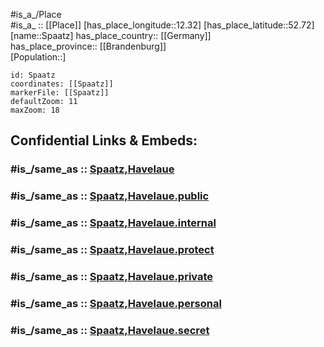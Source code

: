 ﻿---
confidential: public
isDeleted: false
location:
- 52.72
- 12.32
mapmarker: city
mapzoom:
- 7
- 12
SpocWebEntityId: 34399
tags:
- geo/City
type: City
---

#is_a_/Place  
#is_a_ :: [[Place]] 
[has_place_longitude::12.32] 
[has_place_latitude::52.72] 
[name::Spaatz] 
has_place_country:: [[Germany]]  
has_place_province:: [[Brandenburg]]  
[Population::] 



```leaflet
id: Spaatz
coordinates: [[Spaatz]] 
markerFile: [[Spaatz]] 
defaultZoom: 11 
maxZoom: 18
```


## Confidential Links & Embeds: 

### #is_/same_as :: [Spaatz,Havelaue](/_Standards/Earth/Continent/Europe/Europe~Central/Germany/Germany~East/Brandenburg/counties~Brandenburg/Havelland/cities~Havelland/Rhinow/boroughs~Rhinow/Havelaue/Spaatz,Havelaue.md) 

### #is_/same_as :: [Spaatz,Havelaue.public](/_public/Earth/Continent/Europe/Europe~Central/Germany/Germany~East/Brandenburg/counties~Brandenburg/Havelland/cities~Havelland/Rhinow/boroughs~Rhinow/Havelaue/Spaatz,Havelaue.public.md) 

### #is_/same_as :: [Spaatz,Havelaue.internal](/_internal/Earth/Continent/Europe/Europe~Central/Germany/Germany~East/Brandenburg/counties~Brandenburg/Havelland/cities~Havelland/Rhinow/boroughs~Rhinow/Havelaue/Spaatz,Havelaue.internal.md) 

### #is_/same_as :: [Spaatz,Havelaue.protect](/_protect/Earth/Continent/Europe/Europe~Central/Germany/Germany~East/Brandenburg/counties~Brandenburg/Havelland/cities~Havelland/Rhinow/boroughs~Rhinow/Havelaue/Spaatz,Havelaue.protect.md) 

### #is_/same_as :: [Spaatz,Havelaue.private](/_private/Earth/Continent/Europe/Europe~Central/Germany/Germany~East/Brandenburg/counties~Brandenburg/Havelland/cities~Havelland/Rhinow/boroughs~Rhinow/Havelaue/Spaatz,Havelaue.private.md) 

### #is_/same_as :: [Spaatz,Havelaue.personal](/_personal/Earth/Continent/Europe/Europe~Central/Germany/Germany~East/Brandenburg/counties~Brandenburg/Havelland/cities~Havelland/Rhinow/boroughs~Rhinow/Havelaue/Spaatz,Havelaue.personal.md) 

### #is_/same_as :: [Spaatz,Havelaue.secret](/_secret/Earth/Continent/Europe/Europe~Central/Germany/Germany~East/Brandenburg/counties~Brandenburg/Havelland/cities~Havelland/Rhinow/boroughs~Rhinow/Havelaue/Spaatz,Havelaue.secret.md)

